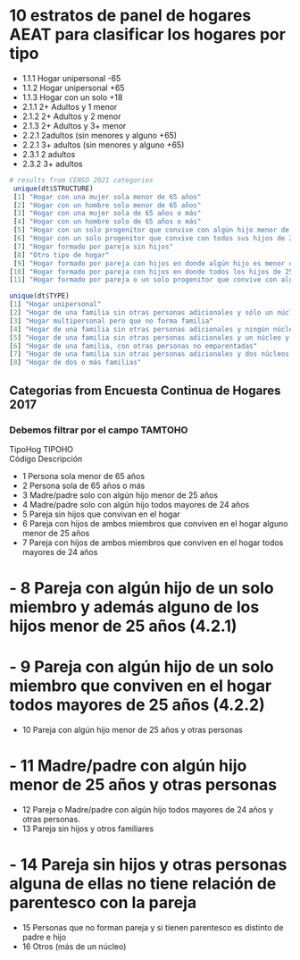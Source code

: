 # 10 estratos de panel de hogares AEAT para clasificar los hogares por tipo

- 1.1.1 Hogar unipersonal -65
- 1.1.2 Hogar unipersonal +65
- 1.1.3 Hogar con un solo +18
- 2.1.1 2+ Adultos y 1 menor
- 2.1.2 2+ Adultos y 2 menor
- 2.1.3 2+ Adultos y 3+ menor
- 2.2.1 2adultos (sin menores y alguno +65)
- 2.2.1 3+ adultos (sin menores y alguno +65)
- 2.3.1 2 adultos
- 2.3.2 3+ adultos


```r
# results from CENSO 2021 categories
 unique(dt$STRUCTURE)
 [1] "Hogar con una mujer sola menor de 65 años"                                                    
 [2] "Hogar con un hombre solo menor de 65 años"                                                    
 [3] "Hogar con una mujer sola de 65 años o más"                                                    
 [4] "Hogar con un hombre solo de 65 años o más"                                                    
 [5] "Hogar con un solo progenitor que convive con algún hijo menor de 25 años"                     
 [6] "Hogar con un solo progenitor que convive con todos sus hijos de 25 años o más"                
 [7] "Hogar formado por pareja sin hijos"                                                           
 [8] "Otro tipo de hogar"                                                                           
 [9] "Hogar formado por pareja con hijos en donde algún hijo es menor de 25 años"                   
[10] "Hogar formado por pareja con hijos en donde todos los hijos de 25 años o más"                 
[11] "Hogar formado por pareja o un solo progenitor que convive con algún hijo menor de 25 años y otra(s) persona(a)"

unique(dt$TYPE)
[1] "Hogar unipersonal"
[2] "Hogar de una familia sin otras personas adicionales y sólo un núcleo"
[3] "Hogar multipersonal pero que no forma familia"
[4] "Hogar de una familia sin otras personas adicionales y ningún núcleo"
[5] "Hogar de una familia sin otras personas adicionales y un núcleo y otras personas"
[6] "Hogar de una familia, con otras personas no emparentadas"
[7] "Hogar de una familia sin otras personas adicionales y dos núcleos o más"
[8] "Hogar de dos o más familias"
```


## Categorias from Encuesta Continua de Hogares 2017

### Debemos filtrar por el campo TAMTOHO
TipoHog		TIPOHO	
Código	Descripción		
- 1	Persona sola menor de 65 años                                                                         		
- 2	Persona sola de 65 años o más                                                                         		
- 3	Madre/padre solo con algún hijo menor de 25 años                                                      		
- 4	Madre/padre solo con algún hijo todos mayores de 24 años                                              		
- 5	Pareja sin hijos que convivan en el hogar                                                             		
- 6	Pareja con hijos de ambos miembros que conviven en el hogar alguno menor de 25 años                   		
- 7	Pareja con hijos de ambos miembros que conviven en el hogar todos mayores de 24 años                  		
# - 8	Pareja con algún hijo de un solo miembro y además alguno de los hijos menor de 25 años (4.2.1)        		
# - 9	Pareja con algún hijo de un solo miembro que conviven en el hogar todos mayores de 25 años (4.2.2)    		
- 10	Pareja con algún hijo menor de 25 años y otras personas                                              		
# - 11	Madre/padre con algún hijo menor de 25 años y otras personas                                         		
- 12	Pareja o Madre/padre con algún hijo todos mayores de 24 años y otras personas.                       		
- 13	Pareja sin hijos y otros familiares                                                                  		
# - 14	Pareja sin hijos y otras personas alguna de ellas no tiene relación de parentesco con la pareja      		
- 15	Personas que no forman pareja y si tienen parentesco es distinto de padre e hijo                     		
- 16	Otros (más de un núcleo)                                                                             		
		



